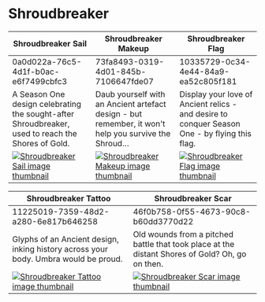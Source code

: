 # Shroudbreaker

| Shroudbreaker Sail | Shroudbreaker Makeup | Shroudbreaker Flag |
| ------------------ | -------------------- | ------------------ |
| 0a0d022a-76c5-4d1f-b0ac-e6f7499cbfc3 | 73fa8493-0319-4d01-845b-7106647fde07 | 10335729-0c34-4e44-84a9-ea52c805f181 |
| A Season One design celebrating the sought-after Shroudbreaker, used to reach the Shores of Gold. | Daub yourself with an Ancient artefact design - but remember, it won't help you survive the Shroud… | Display your love of Ancient relics - and desire to conquer Season One - by flying this flag. |
| [![Shroudbreaker Sail image thumbnail](https://seaofthieves.wiki.gg/images/b/b9/Shroudbreaker_Sail.png)](https://seaofthieves.wiki.gg/wiki/Shroudbreaker_Sail) | [![Shroudbreaker Makeup image thumbnail](https://seaofthieves.wiki.gg/images/6/6c/Shroudbreaker_Makeup.png)](https://seaofthieves.wiki.gg/wiki/Shroudbreaker_Makeup) | [![Shroudbreaker Flag image thumbnail](https://seaofthieves.wiki.gg/images/d/d4/Shroudbreaker_Flag.png)](https://seaofthieves.wiki.gg/wiki/Shroudbreaker_Flag) |

| Shroudbreaker Tattoo | Shroudbreaker Scar |
| -------------------- | ------------------ |
| 11225019-7359-48d2-a280-6e817b646258 | 46f0b758-0f55-4673-90c8-b60dd3770d22 |
| Glyphs of an Ancient design, inking history across your body. Umbra would be proud. | Old wounds from a pitched battle that took place at the distant Shores of Gold? Oh, go on then. |
| [![Shroudbreaker Tattoo image thumbnail](https://seaofthieves.wiki.gg/images/b/bd/Shroudbreaker_Tattoo.png)](https://seaofthieves.wiki.gg/wiki/Shroudbreaker_Tattoo) | [![Shroudbreaker Scar image thumbnail](https://seaofthieves.wiki.gg/images/b/b7/Shroudbreaker_Scar.png)](https://seaofthieves.wiki.gg/wiki/Shroudbreaker_Scar) |
